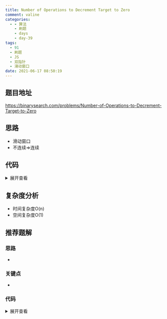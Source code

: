 ```yaml
---
title: Number of Operations to Decrement Target to Zero
comment: valine
categories:
  - - 算法
    - 刷题
    - days
    - day-39
tags:
  - 91
  - 刷题
  - JS
  - 双指针
  - 滑动窗口
date: 2021-06-17 08:50:19
---
```


## 题目地址
https://binarysearch.com/problems/Number-of-Operations-to-Decrement-Target-to-Zero
## 思路
- 滑动窗口
- 不连续=>连续
## 代码

<details>
    <summary>展开查看</summary>

```js
class Solution {
    solve(nums, target) {
        if (target === 0) return 0
        let numsSum = nums.reduce((a, b) => a + b, 0)
        let left = 0, right = 0, res = nums.length * 2, sum = numsSum - target;
        while (right < nums.length) {

            let end = nums[right];
            sum -= end
            // console.log(sum, left, right);

            while (sum < 0 && left <= right) {
                sum += nums[left]
                left++;
            }
            if (sum === 0) {
                res = Math.min(res, nums.length-(right - left + 1));
                // console.log(end, res)
            }
            right++
        }
        return res === nums.length * 2 ? -1 : res
    }
}
```

</details>

## 复杂度分析

-   时间复杂度O(n)
-   空间复杂度O(1)

## 推荐题解

### 思路

-

### 关键点

-

### 代码

<details>
    <summary>展开查看</summary>

```js

```

</details>
